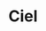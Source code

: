 ---
title: Ciel
date: 
draft: false

# descripcion
description : Aro de plata pasante

materials: Plata 925

color: Plateado

dimensions: 0,6cm

code: 01-20-0426

type: "Aros"

categories: []

price: $1.910,00

price_eftvo: $1.625,00

# Images
# first image will be shown in the product page
images:
  # - image: "images/path_to_image"
  # La ubicacion de las imagenes es imagenes/Aros/Aros.Solo Plata/01-20-0426-ciel
  - image: "./images/aros/solo_plata/01-20-0426-cuadrados-chicos_a.JPG"
  - image: "./images/aros/solo_plata/01-20-0426-cuadrados-chicos_b.JPG"
---